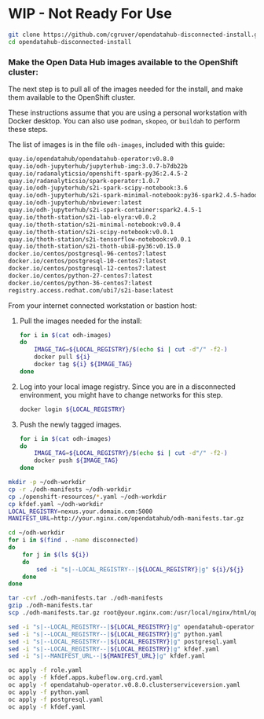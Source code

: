 # WIP - Not Ready For Use

```bash
git clone https://github.com/cgruver/opendatahub-disconnected-install.git
cd opendatahub-disconnected-install
```

### Make the Open Data Hub images available to the OpenShift cluster:

The next step is to pull all of the images needed for the install, and make them available to the OpenShift cluster.

These instructions assume that you are using a personal workstation with Docker desktop.  You can also use `podman`, `skopeo`, or `buildah` to perform these steps.

The list of images is in the file `odh-images`, included with this guide:

```bash
quay.io/opendatahub/opendatahub-operator:v0.8.0
quay.io/odh-jupyterhub/jupyterhub-img:3.0.7-b7db22b
quay.io/radanalyticsio/openshift-spark-py36:2.4.5-2
quay.io/radanalyticsio/spark-operator:1.0.7
quay.io/odh-jupyterhub/s2i-spark-scipy-notebook:3.6
quay.io/odh-jupyterhub/s2i-spark-minimal-notebook:py36-spark2.4.5-hadoop2.7.3
quay.io/odh-jupyterhub/nbviewer:latest
quay.io/odh-jupyterhub/s2i-spark-container:spark2.4.5-1
quay.io/thoth-station/s2i-lab-elyra:v0.0.2
quay.io/thoth-station/s2i-minimal-notebook:v0.0.4
quay.io/thoth-station/s2i-scipy-notebook:v0.0.1
quay.io/thoth-station/s2i-tensorflow-notebook:v0.0.1
quay.io/thoth-station/s2i-thoth-ubi8-py36:v0.15.0
docker.io/centos/postgresql-96-centos7:latest
docker.io/centos/postgresql-10-centos7:latest
docker.io/centos/postgresql-12-centos7:latest
docker.io/centos/python-27-centos7:latest
docker.io/centos/python-36-centos7:latest
registry.access.redhat.com/ubi7/s2i-base:latest
```

From your internet connected workstation or bastion host:

1. Pull the images needed for the install:

    ```bash
    for i in $(cat odh-images)
    do 
        IMAGE_TAG=${LOCAL_REGISTRY}/$(echo $i | cut -d"/" -f2-)
        docker pull ${i}
        docker tag ${i} ${IMAGE_TAG}
    done
    ```

1. Log into your local image registry.  Since you are in a disconnected environment, you might have to change networks for this step.

    ```bash
    docker login ${LOCAL_REGISTRY}
    ```

1. Push the newly tagged images.

    ```bash
    for i in $(cat odh-images)
    do 
        IMAGE_TAG=${LOCAL_REGISTRY}/$(echo $i | cut -d"/" -f2-)
        docker push ${IMAGE_TAG}
    done
    ```


```bash
mkdir -p ~/odh-workdir
cp -r ./odh-manifests ~/odh-workdir
cp ./openshift-resources/*.yaml ~/odh-workdir
cp kfdef.yaml ~/odh-workdir
LOCAL_REGISTRY=nexus.your.domain.com:5000
MANIFEST_URL=http://your.nginx.com/opendatahub/odh-manifests.tar.gz

cd ~/odh-workdir
for i in $(find . -name disconnected)
do
    for j in $(ls ${i})
    do
        sed -i "s|--LOCAL_REGISTRY--|${LOCAL_REGISTRY}|g" ${i}/${j}
    done
done

tar -cvf ./odh-manifests.tar ./odh-manifests
gzip ./odh-manifests.tar
scp ./odh-manifests.tar.gz root@your.nginx.com:/usr/local/nginx/html/opendatahub/odh-manifests.tar.gz

sed -i "s|--LOCAL_REGISTRY--|${LOCAL_REGISTRY}|g" opendatahub-operator.v0.8.0.clusterserviceversion.yaml
sed -i "s|--LOCAL_REGISTRY--|${LOCAL_REGISTRY}|g" python.yaml
sed -i "s|--LOCAL_REGISTRY--|${LOCAL_REGISTRY}|g" postgresql.yaml
sed -i "s|--LOCAL_REGISTRY--|${LOCAL_REGISTRY}|g" kfdef.yaml
sed -i "s|--MANIFEST_URL--|${MANIFEST_URL}|g" kfdef.yaml

oc apply -f role.yaml
oc apply -f kfdef.apps.kubeflow.org.crd.yaml
oc apply -f opendatahub-operator.v0.8.0.clusterserviceversion.yaml
oc apply -f python.yaml
oc apply -f postgresql.yaml
oc apply -f kfdef.yaml
```

